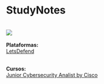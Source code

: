 # StudyNotes
<br>
<img src="https://media4.giphy.com/media/v1.Y2lkPTc5MGI3NjExY3V1MmhmYjZlOHBnOXhtdGxob3RzbGhvNXF1ZjFuazd5bGRna2sxeSZlcD12MV9naWZzX3NlYXJjaCZjdD1n/WRRL1EKo9rNe12S4zh/giphy.gif" /><br>
<br><b>Plataformas:</b><br>
<a href="https://letsdefend.io/">LetsDefend</a>

<br><b>Cursos:</b><br>
<a href="https://skillsforall.com/career-path/cybersecurity?courseLang=en-US
">Junior Cybersecurity Analist by Cisco</a>
